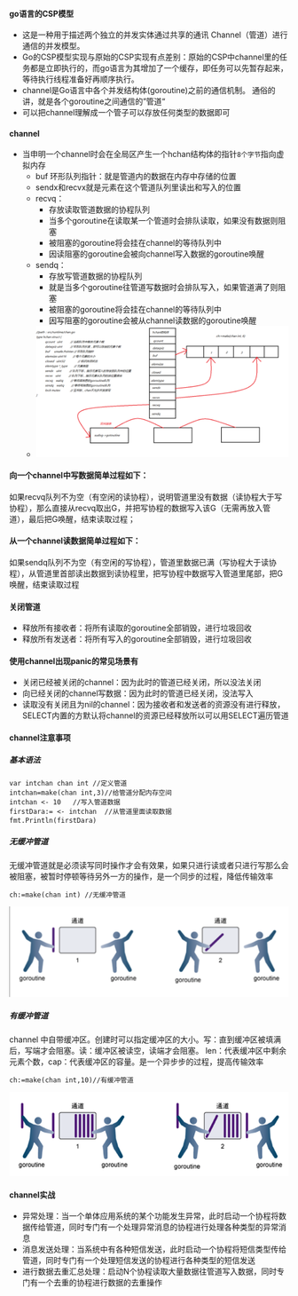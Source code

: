 #### go语言的CSP模型

+ 这是一种用于描述两个独立的并发实体通过共享的通讯 Channel（管道）进行通信的并发模型。
+ Go的CSP模型实现与原始的CSP实现有点差别：原始的CSP中channel里的任务都是立即执行的，而go语言为其增加了一个缓存，即任务可以先暂存起来，等待执行线程准备好再顺序执行。
+ channel是Go语言中各个并发结构体(goroutine)之前的通信机制。 通俗的讲，就是各个goroutine之间通信的”管道“
+ 可以把channel理解成一个管子可以存放任何类型的数据即可

#### channel

+ 当申明一个channel时会在全局区产生一个hchan结构体的指针`8个字节`指向虚拟内存
  + buf 环形队列指针：就是管道内的数据在内存中存储的位置
  + sendx和recvx就是元素在这个管道队列里读出和写入的位置
  + recvq：
    + 存放读取管道数据的协程队列
    + 当多个goroutine在读取某一个管道时会排队读取，如果没有数据则阻塞
    + 被阻塞的goroutine将会挂在channel的等待队列中
    + 因读阻塞的goroutine会被向channel写入数据的goroutine唤醒
  + sendq：
    + 存放写管道数据的协程队列
    + 就是当多个goroutine往管道写数据时会排队写入，如果管道满了则阻塞
    + 被阻塞的goroutine将会挂在channel的等待队列中
    + 因写阻塞的goroutine会被从channel读数据的goroutine唤醒
  + ![01chan数据结构](../img\01chan数据结构.png)

#### 向一个channel中写数据简单过程如下：

如果recvq队列不为空（有空闲的读协程），说明管道里没有数据（读协程大于写协程），那么直接从recvq取出G，并把写协程的数据写入该G（无需再放入管道），最后把G唤醒，结束读取过程；

#### 从一个channel读数据简单过程如下：

如果sendq队列不为空（有空闲的写协程），管道里数据已满（写协程大于读协程），从管道里首部读出数据到读协程里，把写协程中数据写入管道里尾部，把G唤醒，结束读取过程

#### 关闭管道

+ 释放所有接收者：将所有读取的goroutine全部销毁，进行垃圾回收
+ 释放所有发送者：将所有写入的goroutine全部销毁，进行垃圾回收

#### 使用channel出现panic的常见场景有

+ 关闭已经被关闭的channel：因为此时的管道已经关闭，所以没法关闭
+ 向已经关闭的channel写数据：因为此时的管道已经关闭，没法写入
+ 读取没有关闭且为nil的channel：因为接收者和发送者的资源没有进行释放，SELECT内置的方默认将channel的资源已经释放所以可以用SELECT遍历管道

#### channel注意事项

##### 基本语法

```
var intchan chan int //定义管道
intchan=make(chan int,3)//给管道分配内存空间
intchan <- 10	//写入管道数据
firstDara:= <- intchan	//从管道里面读取数据
fmt.Println(firstDara)
```

##### 无缓冲管道

无缓冲管道就是必须读写同时操作才会有效果，如果只进行读或者只进行写那么会被阻塞，被暂时停顿等待另外一方的操作，是一个同步的过程，降低传输效率

```
ch:=make(chan int) //无缓冲管道
```

![](../img/image-20210107134847032.png)



##### 有缓冲管道

channel 中自带缓冲区。创建时可以指定缓冲区的大小。写：直到缓冲区被填满后，写端才会阻塞。读：缓冲区被读空，读端才会阻塞。
len：代表缓冲区中剩余元素个数，cap：代表缓冲区的容量。是一个异步步的过程，提高传输效率

```
ch:=make(chan int,10)//有缓冲管道
```



![WechatIMG23574](../img/WechatIMG23574.png)



#### channel实战

+ 异常处理：当一个单体应用系统的某个功能发生异常，此时启动一个协程将数据传给管道，同时专门有一个处理异常消息的协程进行处理各种类型的异常消息
+ 消息发送处理：当系统中有各种短信发送，此时启动一个协程将短信类型传给管道，同时专门有一个处理短信发送的协程进行各种类型的短信发送
+ 进行数据去重汇总处理：启动N个协程读取大量数据往管道写入数据，同时专门有一个去重的协程进行数据的去重操作

